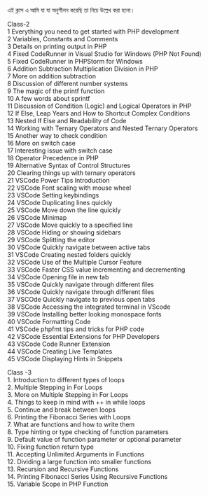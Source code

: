 এই ক্লাস এ আমি যা যা অনুশীলন করেছি তা নিচে উল্লেখ করা হলো।  

Class-2<br>
        1 Everything you need to get started with PHP development<br>
        2 Variables, Constants and Comments<br>
        3 Details on printing output in PHP<br>
        4 Fixed CodeRunner in Visual Studio for Windows (PHP Not Found)<br>
        5 Fixed CodeRunner in PHPStorm for Windows<br>
        6 Addition Subtraction Multiplication Division in PHP<br>
        7 More on addition subtraction<br>
        8 Discussion of different number systems<br>
        9 The magic of the printf function<br>
        10 A few words about sprintf<br>
        11 Discussion of Condition (Logic) and Logical Operators in PHP<br>
        12 If Else, Leap Years and How to Shortcut Complex Conditions<br>
        13 Nested If Else and Readability of Code<br>
        14 Working with Ternary Operators and Nested Ternary Operators<br>
        15 Another way to check condition<br>
        16 More on switch case<br>
        17 Interesting issue with switch case<br>
        18 Operator Precedence in PHP<br>
        19 Alternative Syntax of Control Structures<br>
        20 Clearing things up with ternary operators<br>
        21 VSCode Power Tips Introduction<br>
        22 VSCode Font scaling with mouse wheel<br>
        23 VSCode Setting keybindings<br>
        24 VSCode Duplicating lines quickly<br>
        25 VSCode Move down the line quickly<br>
        26 VSCode Minimap<br>
        27 VSCode Move quickly to a specified line<br>
        28 VSCode Hiding or showing sidebars<br>
        29 VSCode Splitting the editor<br>
        30 VSCode Quickly navigate between active tabs<br>
        31 VSCode Creating nested folders quickly<br>
        32 VSCode Use of the Multiple Cursor Feature<br>
        33 VSCode Faster CSS value incrementing and decrementing<br>
        34 VSCode Opening file in new tab<br>
        35 VSCode Quickly navigate through different files<br>
        36 VSCode Quickly navigate through different files<br>
        37 VSCOde Quickly navigate to previous open tabs<br>
        38 VSCode Accessing the integrated terminal in VScode<br>
        39 VSCode Installing better looking monospace fonts<br>
        40 VSCode Formatting Code<br>
        41 VSCode phpfmt tips and tricks for PHP code<br>
        42 VSCode Essential Extensions for PHP Developers<br>
        43 VSCode Code Runner Extension<br>
        44 VSCode Creating Live Templates<br>
        45 VSCode Displaying Hints in Snippets<br>

Class -3<br>
        1. Introduction to different types of loops<br>
        2. Multiple Stepping in For Loops<br>
        3. More on Multiple Stepping in For Loops<br>
        4. Things to keep in mind with ++ in while loops<br>
        5. Continue and break between loops<br>
        6. Printing the Fibonacci Series with Loops<br>
        7. What are functions and how to write them<br>
        8. Type hinting or type checking of function parameters<br>
        9. Default value of function parameter or optional parameter<br>
        10. Fixing function return type<br>
        11. Accepting Unlimited Arguments in Functions<br>
        12. Dividing a large function into smaller functions<br>
        13. Recursion and Recursive Functions<br>
        14. Printing Fibonacci Series Using Recursive Functions<br>
        15. Variable Scope in PHP Function<br>